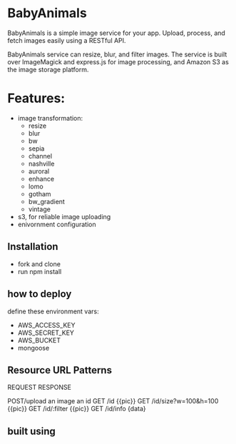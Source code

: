 BabyAnimals
===========

BabyAnimals is a simple image service for your app. Upload, process, and fetch images easily using a RESTful API. 

BabyAnimals service can resize, blur, and filter images. The service is built over ImageMagick and express.js for image processing, and Amazon S3 as the image storage platform.

Features:
=========
- image transformation:
  - resize
  - blur
  - bw
  - sepia
  - channel
  - nashville
  - auroral 
  - enhance
  - lomo
  - gotham
  - bw_gradient
  - vintage
- s3, for reliable image uploading
- enivornment configuration

Installation
------------
- fork and clone
- run npm install

how to deploy
-------------

define these environment vars:
  - AWS_ACCESS_KEY
  - AWS_SECRET_KEY
  - AWS_BUCKET
  - mongoose

Resource URL Patterns
---------------------

REQUEST       RESPONSE

POST/upload an image  an id
GET /id        {{pic}}
GET /id/size?w=100&h=100   {{pic}}
GET /id/:filter {{pic}}
GET /id/info    {data}

built using
------

